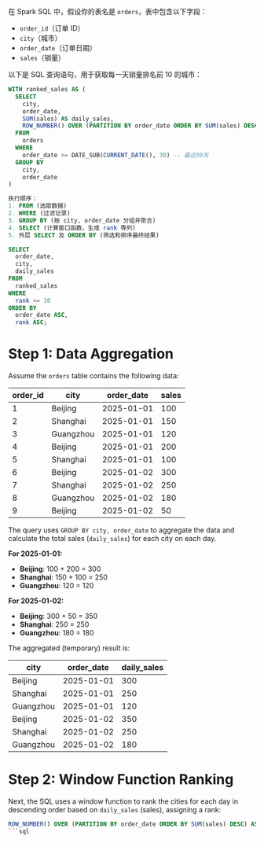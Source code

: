 在 Spark SQL 中，假设你的表名是 `orders`，表中包含以下字段：

- `order_id`（订单 ID）
- `city`（城市）
- `order_date`（订单日期）
- `sales`（销量）

以下是 SQL 查询语句，用于获取每一天销量排名前 10 的城市：

```sql
WITH ranked_sales AS (
  SELECT
    city,
    order_date,
    SUM(sales) AS daily_sales,
    ROW_NUMBER() OVER (PARTITION BY order_date ORDER BY SUM(sales) DESC) AS rank
  FROM
    orders
  WHERE
    order_date >= DATE_SUB(CURRENT_DATE(), 30) -- 最近30天
  GROUP BY
    city,
    order_date
)

执行顺序：
1. FROM (选取数据)
2. WHERE (过滤记录)
3. GROUP BY (按 city, order_date 分组并聚合)
4. SELECT (计算窗口函数，生成 rank 等列)
5. 外层 SELECT 及 ORDER BY (筛选和排序最终结果)

SELECT
  order_date,
  city,
  daily_sales
FROM
  ranked_sales
WHERE
  rank <= 10
ORDER BY
  order_date ASC,
  rank ASC;
```


# Step 1: Data Aggregation

Assume the `orders` table contains the following data:

| order_id | city     | order_date | sales |
|----------|----------|------------|-------|
| 1        | Beijing  | 2025-01-01 | 100   |
| 2        | Shanghai | 2025-01-01 | 150   |
| 3        | Guangzhou| 2025-01-01 | 120   |
| 4        | Beijing  | 2025-01-01 | 200   |
| 5        | Shanghai | 2025-01-01 | 100   |
| 6        | Beijing  | 2025-01-02 | 300   |
| 7        | Shanghai | 2025-01-02 | 250   |
| 8        | Guangzhou| 2025-01-02 | 180   |
| 9        | Beijing  | 2025-01-02 | 50    |

The query uses `GROUP BY city, order_date` to aggregate the data and calculate the total sales (`daily_sales`) for each city on each day.

**For 2025-01-01:**

- **Beijing**: 100 + 200 = 300  
- **Shanghai**: 150 + 100 = 250  
- **Guangzhou**: 120 = 120  

**For 2025-01-02:**

- **Beijing**: 300 + 50 = 350  
- **Shanghai**: 250 = 250  
- **Guangzhou**: 180 = 180  

The aggregated (temporary) result is:

| city      | order_date | daily_sales |
|-----------|------------|-------------|
| Beijing   | 2025-01-01 | 300         |
| Shanghai  | 2025-01-01 | 250         |
| Guangzhou | 2025-01-01 | 120         |
| Beijing   | 2025-01-02 | 350         |
| Shanghai  | 2025-01-02 | 250         |
| Guangzhou | 2025-01-02 | 180         |

# Step 2: Window Function Ranking

Next, the SQL uses a window function to rank the cities for each day in descending order based on `daily_sales` (sales), assigning a rank:

```sql
ROW_NUMBER() OVER (PARTITION BY order_date ORDER BY SUM(sales) DESC) AS rank
```sql
